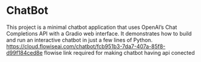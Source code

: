 # ChatBot
This project is a minimal chatbot application that uses OpenAI’s Chat Completions API with a Gradio web interface. It demonstrates how to build and run an interactive chatbot in just a few lines of Python.
https://cloud.flowiseai.com/chatbot/fcb951b3-7da7-407a-85f8-d99f184ced8e
flowise link required for making chatbot having api conected
